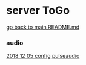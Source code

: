 # server ToGo

[go back to main README.md](../README.md)


### audio

[2018 12 05 config pulseaudio](../log/2018_12_05_pulseaudio.md)
